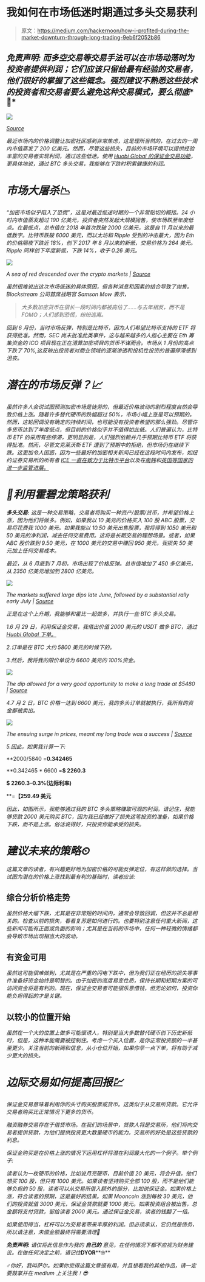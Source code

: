 # 我如何在市场低迷时期通过多头交易获利

> 原文：<https://medium.com/hackernoon/how-i-profited-during-the-market-downturn-through-long-trading-9eb6f2052b86>

## ***免责声明:*** *而多空交易等交易手法可以在市场动荡时为投资者提供利润；它们应该只留给最有经验的交易者，他们很好的掌握了这些概念。强烈建议不熟悉这些技术的投资者和交易者要么避免这种交易模式，要么彻底**👀*

*![](img/2098a7fe1d58d9d061ef74e12ca6d00a.png)*

*[Source](https://unsplash.com/photos/EhTcC9sYXsw)*

*最近市场内的价格调整让加密社区感到非常焦虑，这是理所当然的，在过去的一周内市值蒸发了 200 亿美元。然而，尽管这些损失，目前的市场环境可以提供经验丰富的交易者实现利润，通过这些低迷。使用 [Huobi Global 的保证金交易功能](https://www.hbg.com/en-us/topic/invited/?invite_code=946q3)，更具体地说，通过 BTC 多头交易，我能够在下跌时积累健康的利润。*

# *市场大屠杀📉*

*“加密市场似乎陷入了恐慌”，这是对最近低迷时期的一个非常贴切的概括。24 小时内市值蒸发超过 190 亿美元，投资者突然发起大规模抛售，使市场跌至年度低点。在最低点，总市值在 2018 年首次跌破 2000 亿美元，这是自 11 月以来的最低数字。比特币跌破 6000 美元，而以太坊和 Ripple 受到的冲击最大，因为 Eth 的价格隔夜下跌近 18%，创下 2017 年 8 月以来的新低，交易价格为 264 美元。Ripple 同样创下年度新低，下跌 14%，收于 0.26 美元。*

*![](img/01ef23d522a917d5f8a1d888b0eabbee.png)*

*A sea of red descended over the crypto markets | [Source](https://coinmarketcap.com/)*

*虽然很难说出这次市场低迷的具体原因，但各种消息和因素的结合导致了抛售。Blockstream 公司首席战略官 Samson Mow 表示，*

> *大多数加密货币在很长一段时间内都被高估了……与去年相反，而不是 FOMO；人们感到恐慌，纷纷逃离。*

*回到 6 月份，当时市场反弹，特别是比特币，因为人们希望比特币支持的 ETF 将获得批准。然而，SEC 尚未批准此类事件，这与越来越多的人担心主要在 Eth 筹集资金的 ICO 项目现在正在清算加密项目的货币不谋而合。市场从 1 月份的高点下跌了 70%,这反映出投资者对商业领域的逐渐渗透和投机性投资的普遍停滞感到沮丧。*

# *潜在的市场反弹？📈*

*虽然许多人会说试图预测加密市场是徒劳的，但最近价格波动的剧烈程度自然会导致价格上涨。随着许多替代硬币的跌幅超过 50%，市场小幅上涨是可以预期的。然而，这轮回调没有确定的持续时间，也可能没有投资者希望的那么强劲。尽管许多货币达到了年度低点，但目前的价格似乎并不值得如此低。人们普遍认为，比特币 ETF 的采用有些停滞，更明显的是，人们强烈依赖并几乎预期比特币 ETF 将获得批准。然而，尽管文克莱沃斯 ETF 遭到了预期中的拒绝，但市场仍在继续下跌。这更加令人困惑，因为一些最好的加密相关新闻已经在这段时间内发布，如纽约证券交易所的所有者 [ICE 一直在致力于比特币平台](http://uk.businessinsider.com/ice-new-york-stock-exchange-owner-bitcoin-trade-platform-in-the-works-2018-5?r=US&IR=T)以及在[南韩](https://www.ccn.com/south-korea-crypto-industry-more-optimistic-than-ever-despite-bear-market/)和[英国等国家的进一步监管进展。](https://www.independent.co.uk/life-style/gadgets-and-tech/news/cryptocurrency-bitcoin-regulation-fca-price-updates-market-a8296411.html)*

# *📝利用霍碧龙策略获利*

****多头交易:*** 这是一种交易策略，交易者将购买一种资产/股票/货币，并希望价格上涨，因为他们将做多。例如，如果我以 10 美元的价格买入 100 股 ABC 股票，交易将花费我 1000 美元。如果我能以 10.50 美元出售股票，我将得到 1050 美元和 50 美元的净利润，减去任何交易费用。这将是长期交易的理想场景。或者，如果 ABC 股价跌到 9.50 美元，在 1000 美元的交易中赚回 950 美元，我损失 50 美元加上任何交易成本。*

*最近，从 6 月底到 7 月初，市场出现了价格反弹。总市值增加了 450 多亿美元，从 2350 亿美元增加到 2800 亿美元。*

*![](img/cb11855f722157b61b933c19423058a2.png)*

*The markets suffered large dips late June, followed by a substantial rally early July | [Source](https://coinmarketcap.com/)*

*正是在这个上升期，我能够和霍比一起做多，并执行一些 BTC 多头交易。*

*1.6 月 29 日，利用保证金交易，我借出价值 2000 美元的 USDT 做多 BTC，通过 [Huobi Global 下单。](https://www.hbg.com/en-us/topic/invited/?invite_code=946q3)*

*2.订单是在 BTC 大约 5800 美元的时候下的。*

*3.然后，我将我的限价单设为 6600 美元的 100%资金。*

*![](img/b6756230447d10258b894d4a3d3e5442.png)*

*The dip allowed for a very good opportunity to make a long trade at $5480 | [Source](https://coinmarketcap.com/)*

*4.7 月 2 日，BTC 价格一达到 6600 美元，我的多头订单就被执行，我所有的资金都被卖出。*

*![](img/b04211bac86416b20d91b5e94460b64d.png)*

*The ensuing surge in prices, meant my long trade was a success | [Source](https://coinmarketcap.com/)*

*5.因此，如果我计算一下:*

**2000/5840 =****0.342465****

**0.342465 * 6600 =****$ 2260.3****

**$ 2260.3–0.3%(边际利率)**

**=****【259.49 美元****

*因此，如图所示，我能够通过我的 BTC 多头策略赚取可观的利润。请记住，我能够贷款 2000 美元购买 BTC，因为我已经做好了损失这笔投资的准备，如果价格下跌，而不是上涨。俗话说得好，只投资你能承受的损失。*

# *建议未来的策略⏲*

*这篇文章的读者，有兴趣更好地为加密价格的可能反弹定位，有这样做的选择。当试图为潜在的价格上涨找到最有利的基础时，读者应该:*

## ****综合分析价格走势****

*虽然价格大幅下跌，尤其是在非常短的时间内，通常会导致回调，但这并不总是相关的。检查以前的损失，看看复苏是如何进行的。也要特别注意任何重大新闻，这些新闻可能有正面或负面的影响；尤其是在当前的市场中，任何一种轻微的情绪都会导致市场出现相当大的波动。*

## ****有资金可用****

*虽然这可能很难做到，尤其是在严重的闪电下跌中，但为我们正在经历的损失等事件准备好资金始终是明智的。由于加密的高度易变性质，保持长期和短期方案的可访问资金将是有利的。现在，保证金交易者可能很乐意借钱，但无论如何，投资你能负担得起的才是关键。*

## ****以较小的位置开始****

*虽然在一个大的位置上做多可能很诱人，特别是当大多数替代硬币创下历史新低时，但是，这种本能需要被控制住。考虑一个买入位置，是你正常投资额的一半甚至更少。关注当前的新闻和信息，从小仓位开始，如果你早一点下单，将有助于减少更大的损失。*

# *边际交易如何提高回报💹*

*保证金交易意味着利用你的头寸购买股票或货币。这类似于从交易所贷款。它允许交易者购买比正常情况下更多的货币。*

*融资融券交易存在于借贷市场。在我们的场景中，贷款人将是交易所，他们将向交易者提供贷款，为他们提供投资更大数量硬币的能力。交易所的好处是这些贷款的利息。*

*保证金购买是在价格上涨的情况下运用杠杆将潜在利润最大化的一个例子。举个例子:*

*读者认为一枚硬币的价格，比如说月亮硬币，目前价值 20 美元，将会升值。他们想买 100 股，但只有 1000 美元。如果读者坚持购买全部 100 股，而不是他们能够负担的 50 股，读者可以从交易所借入额外的部分，比如说保证金。如果价格上涨，符合读者的预期，这是最好的结果。如果 Mooncoin 涨到每枚 30 美元，他们的投资就值 3000 美元，保证金贷款就要 1000 美元。如果投资组合被出售，总金额将支付贷款，留给读者 2000 美元。通过保证金交易，读者的钱翻了一倍。*

*如果使用得当，杠杆可以为交易者带来丰厚的利润。但必须承认，它仍然是债务，所以请注意，未偿金额最终将需要清理🤘*

****免责声明:*** *请仅将此信息作为我的* ***自己的*** *意见，在任何情况下都不应视为财务建议。在做任何决定之前，请记住****DYOR****🤓**

*♂️你好，我叫萨尔。*如果你觉得这篇文章很有用，并且想看我的其他作品，请一定要鼓掌并在 medium 上关注我！😎**